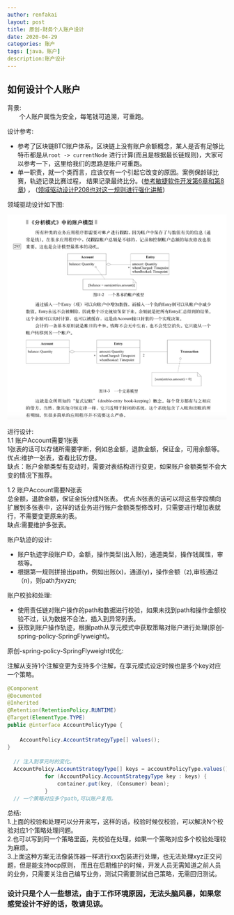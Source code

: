 ```yaml
---
author: renfakai
layout: post
title: 原创-财务个人账户设计
date: 2020-04-29
categories: 账户
tags: [java，账户]
description:账户设计 
---
```


## 如何设计个人账户

背景:  
&nbsp;&nbsp;&nbsp;&nbsp;&nbsp;&nbsp; 个人账户属性为安全，每笔钱可追溯，可重跑。


设计参考:
* 参考了区块链BTC账户体系，区块链上没有账户余额概念，某人是否有足够比特币都是从`root -> currentNode` 
进行计算(而且是根据最长链规则)，大家可以参考一下，这里给我们的思路是账户可重跑。  
* 单一职责，就一个类而言，应该仅有一个引起它改变的原因。案例保龄球比赛，轨迹记录比赛过程，
结果记录最终比分。([参考敏捷软件开发第6章和第8章](https://book.douban.com/subject/1140457/)) ，
([领域驱动设计P208也对这一规则进行强化讲解](https://book.douban.com/subject/26819666/))       

领域驱动设计如下图:  

![avatar](/img/20200429/account.png) 

 
进行设计:     
1.1 账户Account需要1张表  
1张表的话可以存储所需要字断，例如总金额，退款金额，保证金，可用余额等。   
优点:维护一张表，查看比较方便。  
缺点：账户金额类型有变动时，需要对表结构进行变更，如果账户金额类型不会大变的情况下推荐。   

1.2  账户Account需要N张表   
总金额，退款金额，保证金拆分成N张表。 
优点:N张表的话可以将这些字段横向扩展到多张表中，这样的话业务进行账户金额类型修改时，只需要进行增加表就行，不需要变更原来的表。  
缺点:需要维护多张表。  

账户轨迹的设计:  
* 账户轨迹字段账户ID，金额，操作类型(出入账)，通道类型，操作钱属性，审核等。  
* 根据第一规则拼接出path，例如出账(x)，通道(y)，操作金额（z),审核通过（n)，则path为xyzn;  

账户校验和处理:  
* 使用责任链对账户操作的path和数据进行校验，如果未找到path和操作金额校验不过，认为数据不合法，插入到异常列表。  
* 获取到账户操作轨迹，根据path从享元模式中获取策略对账户进行处理(原创-spring-policy-SpringFlyweight)。  

原创-spring-policy-SpringFlyweight优化:  

注解从支持1个注解变更为支持多个注解，在享元模式设定时候也是多个key对应一个策略。

```java
@Component
@Documented
@Inherited
@Retention(RetentionPolicy.RUNTIME)
@Target(ElementType.TYPE)
public @interface AccountPolicyType {

    AccountPolicy.AccountStrategyType[] values();
}

  // 注入到享元时的变化。
  AccountPolicy.AccountStrategyType[] keys = accountPolicyType.values();
            for (AccountPolicy.AccountStrategyType key : keys) {
                container.put(key, (Consumer) bean);
            }
  // 一个策略对应多个path,可以账户复用。

```

总结:  
1.上面的校验和处理可以分开来写，这样的话，校验时候仅校验，可以解决N个校验对应1个策略处理问题。  
2.也可以写到同一个策略里面，先校验在处理，如果一个策略对应多个校验处理较为麻烦。  
3.上面这种方案无法像装饰器一样进行xxx包装进行处理，也无法处理xyz正交问题，但是能支持ocp原则，
而且在后期维护的时候，开发人员无需知道之前人员的业务，只需要关注自己编写业务，测试只需要测试自己策略，无需回归测试。  

### 设计只是个人一些想法，由于工作环境原因，无法头脑风暴，如果您感觉设计不好的话，敬请见谅。
   


















